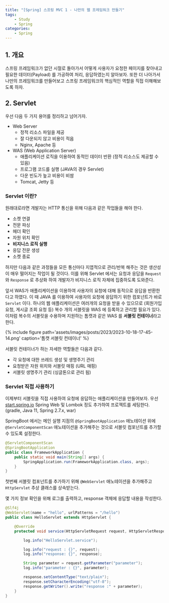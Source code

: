 ```yaml
---
title: "[Spring] 스프링 MVC 1 - 나만의 웹 프레임워크 만들기"
tags: 
    - Study
    - Spring
categories:
    - Spring
---
```


## 1. 개요
스프링 프레임워크가 없던 시절로 돌아가서 어떻게 사용자가 요청한 페이지를 찾아내고 필요한 데이터(Payload) 를 가공하여 처리, 응답하였는지 알아보자.
또한 더 나아가서 나만의 프레임워크를 만들어보고 스프링 프레임워크의 핵심적인 역할을 직접 이해해보도록 하자.

## 2. Servlet
우선 다음 두 가지 용어를 정리하고 넘어가자.

- Web Server
    - 정적 리소스 파일을 제공
    - 잘 다운되지 않고 비용이 적음 
    - Nginx, Apache 등
- WAS (Web Application Server)
    - 애플리케이션 로직을 이용하여 동적인 데이터 반환 (정적 리소스도 제공할 수 있음)
    - 프로그램 코드를 실행 (JAVA의 경우 Servlet)
    - 다운 빈도가 높고 비용이 비쌈
    - Tomcat, Jetty 등

### Servlet 이란?
원래대로라면 개발자는 HTTP 통신을 위해 다음과 같은 작업들을 해야 한다.
- 소켓 연결
- 전문 파싱
- 헤더 확인
- 자원 위치 확인
- **비지니스 로직 실행**
- 응답 전문 생성
- 소켓 종료

하지만 다음과 같은 과정들을 모든 통신마다 지엽적으로 관리/반복 해주는 것은 생산성이 매우 떨어지는 작업이 될 것이다. 이를 위해 Servlet 에서는 요청과 응답을 `Request` 와 `Response` 로 추상화 하여 개발자가 비지니스 로직 자체에 집중하도록 도와준다.

앞서 WAS가 애플리케이션을 이용하여 사용자의 요청에 대해 동적으로 응답을 반환한다고 하였다. 이 때 JAVA 를 이용하여 사용자의 요청에 응답하기 위한 컴포넌트가 바로 `Servlet` 이다. 하나의 웹 애플리케이션은 여러개의 요청을 받을 수 있으므로 (회원가입 요청, 게시글 조회 요청 등) 복수 개의 서블릿을 WAS 에 등록하고 관리할 필요가 있다. 이처럼 복수의 서블릿을 수용하며 지원하는 톰캣과 같은 WAS 를 **서블릿 컨테이너**라고 한다.

{% include figure path='assets/images/posts/2023/2023-10-18-17-45-14.png' caption='톰캣 서블릿 컨테이너' %}

서블릿 컨테이너가 하는 자세한 역할들은 다음과 같다.
- 각 요청에 대한 쓰레드 생성 및 생명주기 관리
- 요청받은 자원 위치와 서블릿 매핑 (URL 매핑)
- 서블릿 생명주기 관리 (싱글톤으로 관리 됨)

### Servlet 직접 사용하기
이제부터 서블릿을 직접 사용하여 요청에 응답하는 애플리케이션을 만들어보자.
우선 [start.spring.io](https://start.spring.io) Spring Web 및 Lombok 정도 추가하여 프로젝트를 세팅한다. 
(gradle, Java 11, Spring 2.7.x, war)

SpringBoot 에서는 메인 실행 지점의 `@SpringBootApplication` 애노테이션 위에 `@ServletComponentScan` 애노테이션을 추가해주는 것으로 서블릿 컴포넌트를 추가할 수 있도록 설정한다. 

```java
@ServletComponentScan
@SpringBootApplication
public class FrameworkApplication {
	public static void main(String[] args) {
		SpringApplication.run(FrameworkApplication.class, args);
	}
}
```

첫번째 서블릿 컴포넌트를 추가하기 위해 `@WebServlet` 애노테이션을 추가해주고 `HttpServlet` 추상 클래스를 상속받는다.

몇 가지 정보 확인을 위해 로그를 출력하고, response 객체에 응답할 내용을 작성한다.

```java
@Slf4j
@WebServlet(name = "hello", urlPatterns = "/hello")
public class HelloServlet extends HttpServlet {

    @Override
    protected void service(HttpServletRequest request, HttpServletResponse response) throws ServletException, IOException {

        log.info("HelloServlet.service");

        log.info("request : {}", request);
        log.info("response: {}", response);

        String parameter = request.getParameter("parameter");
        log.info("parameter : {}", parameter);

        response.setContentType("text/plain");
        response.setCharacterEncoding("utf-8");
        response.getWriter().write("response :" + parameter);
    }
}
```